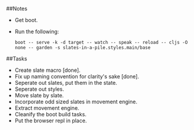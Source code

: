 ##Notes

- Get boot.
- Run the following:

    ```
    boot -- serve -k -d target -- watch -- speak -- reload -- cljs -O none -- garden -s slates-in-a-pile.styles.main/base
    ```

##Tasks

- Create slate macro [done].
- Fix up naming convention for clarity's sake [done].
- Seperate out slates, put them in the state.
- Seperate out styles.
- Move slate by slate.
- Incorporate odd sized slates in movement engine.
- Extract movement engine.
- Cleanify the boot build tasks.
- Put the browser repl in place.

